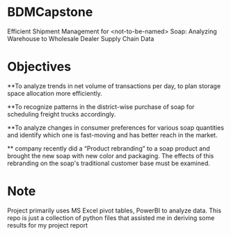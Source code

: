 # BDMCapstone
Efficient Shipment Management for &lt;not-to-be-named> Soap: Analyzing Warehouse to Wholesale Dealer Supply Chain Data

# Objectives
**To analyze trends in net volume of transactions per day, to plan storage space allocation more efficiently.

**To recognize patterns in the district-wise purchase of soap for scheduling freight trucks accordingly.

**To analyze changes in consumer preferences for various soap quantities and identify which one is fast-moving and has better reach in the market.

**<not-to-be-named> company recently did a “Product rebranding” to a soap product and brought the new <not-to-be-named> soap with new color and packaging. The effects of this rebranding on the soap's traditional customer base must be examined.

# Note
Project primarily uses MS Excel pivot tables, PowerBI to analyze data. This repo is just a collection of python files that assisted me in deriving some results for my project report
